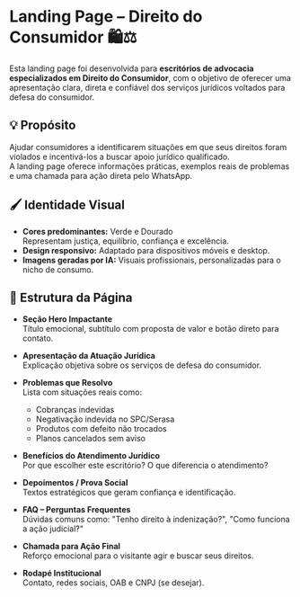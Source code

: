 # Landing Page – Direito do Consumidor 🛍️⚖️

Esta landing page foi desenvolvida para **escritórios de advocacia especializados em Direito do Consumidor**, com o objetivo de oferecer uma apresentação clara, direta e confiável dos serviços jurídicos voltados para defesa do consumidor.

## 💡 Propósito

Ajudar consumidores a identificarem situações em que seus direitos foram violados e incentivá-los a buscar apoio jurídico qualificado.  
A landing page oferece informações práticas, exemplos reais de problemas e uma chamada para ação direta pelo WhatsApp.

## 🖌️ Identidade Visual

- **Cores predominantes:** Verde e Dourado  
  Representam justiça, equilíbrio, confiança e excelência.
- **Design responsivo:** Adaptado para dispositivos móveis e desktop.
- **Imagens geradas por IA:** Visuais profissionais, personalizadas para o nicho de consumo.

## 🧱 Estrutura da Página

- **Seção Hero Impactante**  
  Título emocional, subtítulo com proposta de valor e botão direto para contato.
  
- **Apresentação da Atuação Jurídica**  
  Explicação objetiva sobre os serviços de defesa do consumidor.

- **Problemas que Resolvo**  
  Lista com situações reais como:
  - Cobranças indevidas
  - Negativação indevida no SPC/Serasa
  - Produtos com defeito não trocados
  - Planos cancelados sem aviso
  
- **Benefícios do Atendimento Jurídico**  
  Por que escolher este escritório? O que diferencia o atendimento?

- **Depoimentos / Prova Social**  
  Textos estratégicos que geram confiança e identificação.

- **FAQ – Perguntas Frequentes**  
  Dúvidas comuns como: "Tenho direito à indenização?", "Como funciona a ação judicial?"

- **Chamada para Ação Final**  
  Reforço emocional para o visitante agir e buscar seus direitos.

- **Rodapé Institucional**  
  Contato, redes sociais, OAB e CNPJ (se desejar).

